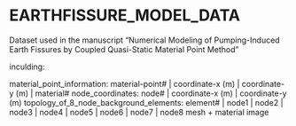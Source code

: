 # EARTHFISSURE_MODEL_DATA
Dataset used in the manuscript “Numerical Modeling of Pumping-Induced Earth Fissures by Coupled Quasi-Static Material Point Method” 

inculding:

material_point_information: material-point# | coordinate-x (m) | coordinate-y (m) | material#
node_coordinates: node# | coordinate-x (m) | coordinate-y (m) 
topology_of_8_node_background_elements: element# | node1 | node2 | node3 | node4 | node5 | node6 | node7 | node8 
mesh + material image
